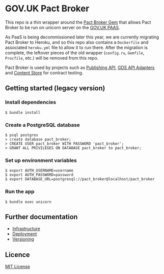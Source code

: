 # GOV.UK Pact Broker

This repo is a thin wrapper around the [Pact Broker Gem][pact-broker-gem] that
allows Pact Broker to be run on unicorn server on the
[GOV.UK PAAS][government-paas].

As PaaS is being decommissioned later this year, we are currently migrating
Pact Broker to Heroku, and so this repo also contains a `Dockerfile` and
associated `heroku.yml` file to allow it to run there. After the migration is
complete, the leftover pieces of the old wrapper (`config.ru`, `Gemfile`,
`Procfile`, etc.) will be removed from this repo.

Pact Broker is used by projects such as [Publishing API][publishing-api],
[GDS API Adapters][gds-api-adapters] and [Content Store][content-store] for
contract testing.

## Getting started (legacy version)

### Install dependencies

```
$ bundle install
```

### Create a PostgreSQL database

```
$ psql postgres
> create database pact_broker;
> CREATE USER pact_broker WITH PASSWORD 'pact_broker';
> GRANT ALL PRIVILEGES ON DATABASE pact_broker to pact_broker;
```

### Set up environment variables

```
$ export AUTH_USERNAME=username
$ export AUTH_PASSWORD=password
$ export DATABASE_URL=postgresql://pact_broker@localhost/pact_broker
```

### Run the app

```
$ bundle exec unicorn
```

## Further documentation

- [Infrastructure](docs/infrastructure.md)
- [Deployment](docs/deployment.md)
- [Versioning](docs/versioning.md)

[pact-broker-gem]: https://github.com/bethesque/pact_broker
[government-paas]: https://docs.cloud.service.gov.uk/
[publishing-api]: https://github.com/alphagov/publishing-api
[gds-api-adapters]: https://github.com/alphagov/gds-api-adapters
[content-store]: https://github.com/alphagov/content-store

## Licence

[MIT License](LICENCE)
